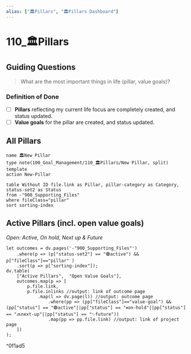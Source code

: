 ```yaml
---
alias: ["🏛Pillars", "🏛Pillars Dashboard"]
---
```


# 110_🏛Pillars

## Guiding Questions  
> What are the most important things in life (pillar, value goals)? 

### Definition of Done
- [ ] **Pillars** reflecting my current life focus are completely created, and status updated.
- [ ] **Value goals** for the pillar are created, and status updated. 

## All Pillars
```button
name 🏛New Pillar
type note(100_Goal_Management/110_🏛Pillars/New Pillar, split) template
action New-Pillar
```
~~~dataview
table Without ID file.link as Pillar, pillar-category as Category, status-set2 as Status
from -"900_Supporting_Files"
where fileClass="pillar"
sort sorting-index
~~~
## Active Pillars (incl. open value goals)
*Open: Active, On hold, Next up & Future*
```dataviewjs
let outcomes = dv.pages('-"900_Supporting_Files"')
    .where(p => (p["status-set2"] == "🟢active") && p["fileClass"]=="pillar" )
    .sort(p => p["sorting-index"]);
dv.table(
    ["Active Pillars",  "Open Value Goals"],
    outcomes.map(p => [
        p.file.link,
        p.file.inlinks //output: link of outcome page
	        .map(l => dv.page(l)) //output: outcome page
		        .where(pp => (pp["fileClass"]=="value-goal") && (pp["status"] == "🟢active"||pp["status"] == "⏸on-hold"||pp["status"] == "🔜next-up"||pp["status"] == "✨future"))
		        .map(pp => pp.file.link) //output: link of project page
    ])
);
```

^0f1ad5

